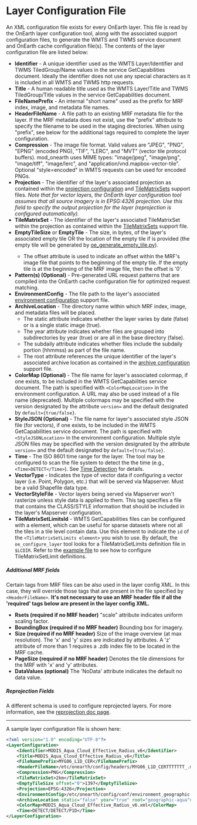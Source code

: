 # Layer Configuration File

An XML configuration file exists for every OnEarth layer. This file is read by the OnEarth layer configuration tool, along with the associated support configuration files, to generate the WMTS and TWMS service document and OnEarth cache configuration file(s). The contents of the layer configuration file are listed below:

- **Identifier** - A unique identifier used as the WMTS Layer/Identifier and TWMS TiledGroup/Name values in the service GetCapabilities document. Ideally the identifier does not use any special characters as it is included in all WMTS and TWMS http requests.
- **Title** - A human readable title used as the WMTS Layer/Title and TWMS TiledGroup/Title values in the service GetCapabilities document.
- **FileNamePrefix** - An internal "short name" used as the prefix for MRF index, image, and metadata file names.
- **HeaderFileName** - A file path to an existing MRF metadata file for the layer. If the MRF metadata does not exist, use the "prefix" attribute to specify the filename to be used in the staging directories. When using "prefix", see below for the additional tags required to complete the layer configuration.
- **Compression** - The image file format. Valid values are "JPEG", "PNG", "EPNG" (encoded PNG), "TIF", "LERC", and "MVT" (vector tile protocol buffers). mod_onearth uses MIME types: "image/jpeg", "image/png", "image/tiff", "image/lerc", and "application/vnd.mapbox-vector-tile". Optional "style=encoded" in WMTS requests can be used for encoded PNGs.
- **Projection** - The identifier of the layer's associated projection as contained within the [projection configuration](config_support.md#projection-configuration) and [TileMatrixSets](config_support.md#tilematrixsets) support files. _Note that for vector layers, the OnEarth layer configuration tool assumes that all source imagery is in EPSG:4326 projection. Use this field to specify the output projection for the layer (reprojection is configured automatically)._
- **TileMatrixSet** - The identifier of the layer's associated TileMatrixSet within the projection as contained within the [TileMatrixSets](config_support.md#tilematrixsets) support file.
- **EmptyTileSize** or **EmptyTile** - The size, in bytes, of the layer's associated empty tile OR the location of the empty tile if <ColorMap> is provided (the empty tile will be generated by [oe_generate_empty_tile.py](../src/empty_tile/README.md)).
  - The offset attribute is used to indicate an offset within the MRF's image file that points to the beginning of the empty tile. If the empty tile is at the beginning of the MRF image file, then the offset is '0'.
- **Pattern(s) (Optional)** - Pre-generated URL request patterns that are compiled into the OnEarth cache configuration file for optimized request matching.
- **EnvironmentConfig** - The file path to the layer's associated [environment configuration](config_support.md#environment-configuration) support file.
- **ArchiveLocation** - The directory name within which MRF index, image, and metadata files will be placed.
  - The static attribute indicates whether the layer varies by date (false) or is a single static image (true).
  - The year attribute indicates whether files are grouped into subdirectories by year (true) or are all in the base directory (false).
  - The subdaily attribute indicates whether files include the subdaily portion (hhmmss) as part of the file name.
  - The root attribute references the unique identifier of the layer's associated archive location as contained in the [archive configuration](config_support.md#archive-configuration) support file.
- **ColorMap (Optional)** - The file name for layer's associated colormap, if one exists, to be included in the WMTS GetCapabilities service document. The path is specified with `<ColorMapLocation>` in the environment configuration. A URL may also be used instead of a file name (deprecated). Multiple colormaps may be specified with the version designated by the attribute `version=` and the default designated by `default={true/false}`.
- **StyleJSON (Optional)** - The file name for layer's associated style JSON file (for vectors), if one exists, to be included in the WMTS GetCapabilities service document. The path is specified with `<StyleJSONLocation>` in the environment configuration. Multiple style JSON files may be specified with the version designated by the attribute `version=` and the default designated by `default={true/false}`.
- **Time** - The ISO 8601 time range for the layer. The tool may be configured to scan the file system to detect the the time (e.g., `<Time>DETECT</Time>`). See [Time Detection](time_detection.md) for details.
- **VectorType** - Indicates the type of vector data if configuring a vector layer (i.e. Point, Polygon, etc.) that will be served via Mapserver. Must be a valid Shapefile data type.
- **VectorStyleFile** - Vector layers being served via Mapserver won't rasterize unless style data is applied to them. This tag specifies a file that contains the CLASS/STYLE information that should be included in the layer's Mapserver configuration.
- **TileMatrixSetLimitsId** - WMTS GetCapabilities files can be configured with a <TileMatrixSetLimits> element, which can be useful for sparse datasets where not all the tiles in a tile level contain data. Use this element to indicate the `id` of the `<TileMatrixSetLimits element>` you wish to use. By default, the `oe_configure_layer` tool looks for a TileMatrixSetLimits definition file in `$LCDIR`. Refer to the [example file](../src/demo/conf/tilematrixsetlimits.xml) to see how to configure TileMatrixSetLimit definitions.

##### Additional MRF fields

Certain tags from MRF files can be also used in the layer config XML. In this case, they will override those tags that are present in the file specified by `<HeaderFileName>`. **It's not necessary to use an MRF header file if all the 'required' tags below are present in the layer config XML.**

- **Rsets (required if no MRF header)** "scale" attribute indicates uniform scaling factor.
- **BoundingBox (required if no MRF header)** Bounding box for imagery.
- **Size (required if no MRF header)** Size of the image overview (at max resolution). The 'x' and 'y' sizes are indicated by attributes. A 'z' attribute of more than 1 requires a .zdb index file to be located in the MRF cache.
- **PageSize (required if no MRF header)** Denotes the tile dimensions for the MRF with 'x' and 'y' attributes.
- **DataValues (optional)** The 'NoData' attribute indicates the default no data value.

##### Reprojection Fields

A different schema is used to configure reprojected layers. For more information, see the [reprojection doc page](config_reproject.md).

---

A sample layer configuration file is shown here:

```xml
<?xml version="1.0" encoding="UTF-8"?>
<LayerConfiguration>
    <Identifier>MODIS_Aqua_Cloud_Effective_Radius_v6</Identifier>
    <Title>MODIS_Aqua_Cloud_Effective_Radius_v6</Title>
    <FileNamePrefix>MYG06_L1D_CER</FileNamePrefix>
    <HeaderFileName>/etc/onearth/config/headers/MYG06_L1D_CERTTTTTTT_.mrf</HeaderFileName>
    <Compression>PNG</Compression>
    <TileMatrixSet>2km</TileMatrixSet>
    <EmptyTileSize offset="0">1397</EmptyTileSize>
    <Projection>EPSG:4326</Projection>
    <EnvironmentConfig>/etc/onearth/config/conf/environment_geographic.xml</EnvironmentConfig>
    <ArchiveLocation static="false" year="true" root="geographic-aqua">MYG06_L1D_CER</ArchiveLocation>
    <ColorMap>MODIS_Aqua_Cloud_Effective_Radius_v6.xml</ColorMap>
    <Time>DETECT/DETECT/P1D</Time>
</LayerConfiguration>
```
